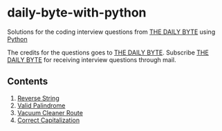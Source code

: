 # daily-byte-with-python
Solutions for the coding interview questions from [THE DAILY BYTE](https://thedailybyte.dev/) using [Python](https://www.python.org/)

The credits for the questions goes to [THE DAILY BYTE](https://thedailybyte.dev/). Subscribe [THE DAILY BYTE](https://thedailybyte.dev/) for receiving interview questions through mail.

## Contents
1. [Reverse String](solutions/reverse_string.md)
2. [Valid Palindrome](solutions/valid_palindrome.md)
3. [Vacuum Cleaner Route](solutions/vacuum_cleaner_route.md)
4. [Correct Capitalization](solutions/correct_capitalization.md)